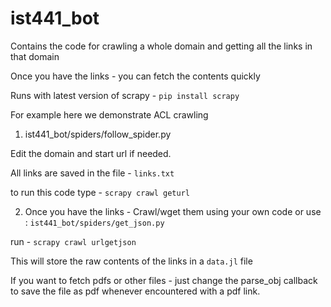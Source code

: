 # ist441_bot


Contains the code for crawling a whole domain and getting all the links in that domain

Once you have the links - you can fetch the contents quickly

Runs with latest version of scrapy - `pip install scrapy`

For example here we demonstrate ACL crawling


1. ist441_bot/spiders/follow_spider.py

Edit the domain and start url if needed.

All links are saved in the file - `links.txt`

to run this code type - `scrapy crawl geturl`


2. Once you have the links - Crawl/wget them using your own code or use : `ist441_bot/spiders/get_json.py`

run - `scrapy crawl urlgetjson`

This will store the raw contents of the links in a `data.jl` file

If you want to fetch pdfs or other files - just change the parse_obj callback to save the file as pdf whenever encountered with a pdf link.
